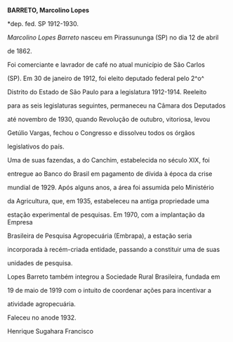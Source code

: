 **BARRETO, Marcolino Lopes**



\*dep. fed. SP 1912-1930.



*Marcolino Lopes Barreto* nasceu em Pirassununga (SP) no dia 12 de abril

de 1862.



Foi comerciante e lavrador de café no atual município de São Carlos

(SP). Em 30 de janeiro de 1912, foi eleito deputado federal pelo 2^o^

Distrito do Estado de São Paulo para a legislatura 1912-1914. Reeleito

para as seis legislaturas seguintes, permaneceu na Câmara dos Deputados

até novembro de 1930, quando Revolução de outubro, vitoriosa, levou

Getúlio Vargas, fechou o Congresso e dissolveu todos os órgãos

legislativos do país.



Uma de suas fazendas, a do Canchim, estabelecida no século XIX, foi

entregue ao Banco do Brasil em pagamento de dívida à época da crise

mundial de 1929. Após alguns anos, a área foi assumida pelo Ministério

da Agricultura, que, em 1935, estabeleceu na antiga propriedade uma

estação experimental de pesquisas. Em 1970, com a implantação da Empresa

Brasileira de Pesquisa Agropecuária (Embrapa), a estação seria

incorporada à recém-criada entidade, passando a constituir uma de suas

unidades de pesquisa.



Lopes Barreto também integrou a Sociedade Rural Brasileira, fundada em

19 de maio de 1919 com o intuito de coordenar ações para incentivar a

atividade agropecuária.



Faleceu no anode 1932.



Henrique Sugahara Francisco



